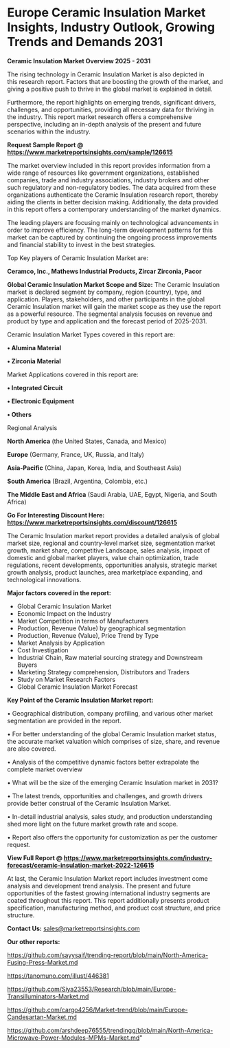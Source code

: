 # Europe Ceramic Insulation Market Insights, Industry Outlook, Growing Trends and Demands 2031

<Strong> Ceramic Insulation Market Overview 2025 - 2031</strong>

The rising technology in Ceramic Insulation Market is also depicted in this research report. Factors that are boosting the growth of the market, and giving a positive push to thrive in the global market is explained in detail.

Furthermore, the report highlights on emerging trends, significant drivers, challenges, and opportunities, providing all necessary data for thriving in the industry. This report market research offers a comprehensive perspective, including an in-depth analysis of the present and future scenarios within the industry.

<strong>Request Sample Report @ <a href=https://www.marketreportsinsights.com/sample/126615>https://www.marketreportsinsights.com/sample/126615</a></strong>

The market overview included in this report provides information from a wide range of resources like government organizations, established companies, trade and industry associations, industry brokers and other such regulatory and non-regulatory bodies. The data acquired from these organizations authenticate the Ceramic Insulation research report, thereby aiding the clients in better decision making. Additionally, the data provided in this report offers a contemporary understanding of the market dynamics.

The leading players are focusing mainly on technological advancements in order to improve efficiency. The long-term development patterns for this market can be captured by continuing the ongoing process improvements and financial stability to invest in the best strategies.

Top Key players of Ceramic Insulation Market are:

<strong>Ceramco, Inc., Mathews Industrial Products, Zircar Zirconia, Pacor</strong>

<strong><b>Global Ceramic Insulation Market Scope and Size:</b></strong>
The Ceramic Insulation market is declared segment by company, region (country), type, and application. Players, stakeholders, and other participants in the global Ceramic Insulation market will gain the market scope as they use the report as a powerful resource. The segmental analysis focuses on revenue and product by type and application and the forecast period of 2025-2031.

Ceramic Insulation Market Types covered in this report are:

<strong>• Alumina Material

• Zirconia Material</strong>

Market Applications covered in this report are:

<strong>• Integrated Circuit

• Electronic Equipment

• Others</strong> 

Regional Analysis

<strong>North America</strong> (the United States, Canada, and Mexico)

<strong>Europe</strong> (Germany, France, UK, Russia, and Italy)

<strong>Asia-Pacific</strong> (China, Japan, Korea, India, and Southeast Asia)

<strong>South America</strong> (Brazil, Argentina, Colombia, etc.)

<strong>The Middle East and Africa</strong> (Saudi Arabia, UAE, Egypt, Nigeria, and South Africa)

<strong>Go For Interesting Discount Here: <a href=https://www.marketreportsinsights.com/discount/126615>https://www.marketreportsinsights.com/discount/126615</a></strong>

The Ceramic Insulation market report provides a detailed analysis of global market size, regional and country-level market size, segmentation market growth, market share, competitive Landscape, sales analysis, impact of domestic and global market players, value chain optimization, trade regulations, recent developments, opportunities analysis, strategic market growth analysis, product launches, area marketplace expanding, and technological innovations.

<strong><b>Major factors covered in the report:</b></strong>
<ul>
  <li>Global Ceramic Insulation Market </li>
  <li>Economic Impact on the Industry</li>
  <li>Market Competition in terms of Manufacturers</li>
  <li>Production, Revenue (Value) by geographical segmentation</li>
  <li>Production, Revenue (Value), Price Trend by Type</li>
  <li>Market Analysis by Application</li>
  <li>Cost Investigation</li>
  <li>Industrial Chain, Raw material sourcing strategy and Downstream Buyers</li>
  <li>Marketing Strategy comprehension, Distributors and Traders</li>
  <li>Study on Market Research Factors</li>
  <li>Global Ceramic Insulation Market Forecast</li>
</ul>

<strong><b>Key Point of the Ceramic Insulation Market report:</b></strong>

• Geographical distribution, company profiling, and various other market segmentation are provided in the report.

• For better understanding of the global Ceramic Insulation market status, the accurate market valuation which comprises of size, share, and revenue are also covered.

• Analysis of the competitive dynamic factors better extrapolate the complete market overview

• What will be the size of the emerging Ceramic Insulation market in 2031?

• The latest trends, opportunities and challenges, and growth drivers provide better construal of the Ceramic Insulation Market.

• In-detail industrial analysis, sales study, and production understanding shed more light on the future market growth rate and scope.

• Report also offers the opportunity for customization as per the customer request.

<strong><b>View Full Report @ <a href=https://www.marketreportsinsights.com/industry-forecast/ceramic-insulation-market-2022-126615>https://www.marketreportsinsights.com/industry-forecast/ceramic-insulation-market-2022-126615</a></b></strong>


At last, the Ceramic Insulation Market report includes investment come analysis and development trend analysis. The present and future opportunities of the fastest growing international industry segments are coated throughout this report. This report additionally presents product specification, manufacturing method, and product cost structure, and price structure.

<strong>Contact Us:</strong>
sales@marketreportsinsights.com

<strong>Our other reports:</strong>

<a href=https://github.com/sayysaif/trending-report/blob/main/North-America-Fusing-Press-Market.md>https://github.com/sayysaif/trending-report/blob/main/North-America-Fusing-Press-Market.md</a>

<a href=https://tanomuno.com/illust/446381>https://tanomuno.com/illust/446381</a>

<a href=https://github.com/Siya23553/Research/blob/main/Europe-Transilluminators-Market.md>https://github.com/Siya23553/Research/blob/main/Europe-Transilluminators-Market.md</a>

<a href=https://github.com/cargo4256/Market-trend/blob/main/Europe-Candesartan-Market.md>https://github.com/cargo4256/Market-trend/blob/main/Europe-Candesartan-Market.md</a>

<a href=https://github.com/arshdeep76555/trendingg/blob/main/North-America-Microwave-Power-Modules-MPMs-Market.md>https://github.com/arshdeep76555/trendingg/blob/main/North-America-Microwave-Power-Modules-MPMs-Market.md</a>"
